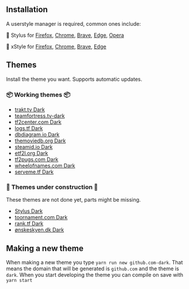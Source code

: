 ## Installation

A userstyle manager is required, common ones include:

🎨 Stylus for [Firefox](https://addons.mozilla.org/en-US/firefox/addon/styl-us/), [Chrome](https://chrome.google.com/webstore/detail/stylus/clngdbkpkpeebahjckkjfobafhncgmne), [Brave](https://chrome.google.com/webstore/detail/stylus/clngdbkpkpeebahjckkjfobafhncgmne), [Edge](https://chrome.google.com/webstore/detail/stylus/clngdbkpkpeebahjckkjfobafhncgmne), [Opera](https://addons.opera.com/en-gb/extensions/details/stylus/)

🎨 xStyle for [Firefox](https://addons.mozilla.org/firefox/addon/xstyle/), [Chrome](https://chrome.google.com/webstore/detail/xstyle/hncgkmhphmncjohllpoleelnibpmccpj), [Brave](https://chrome.google.com/webstore/detail/xstyle/hncgkmhphmncjohllpoleelnibpmccpj), [Edge](https://chrome.google.com/webstore/detail/xstyle/hncgkmhphmncjohllpoleelnibpmccpj)

## Themes

Install the theme you want. Supports automatic updates.

### 📦 Working themes 📦

- [trakt.tv Dark](https://raw.githubusercontent.com/PhongGuy/themes/main/dist/trakt-dark.user.css)
- [teamfortress.tv-dark](https://raw.githubusercontent.com/PhongGuy/themes/main/dist/teamfortress.tv-dark.user.css)
- [tf2center.com Dark](https://raw.githubusercontent.com/PhongGuy/themes/main/dist/tf2center.com-dark.user.css)
- [logs.tf Dark](https://raw.githubusercontent.com/PhongGuy/themes/main/dist/logs.tf-dark.user.css)
- [dbdiagram.io Dark](https://raw.githubusercontent.com/PhongGuy/themes/main/dist/dbdiagram.io-dark.user.css)
- [themoviedb.org Dark](https://raw.githubusercontent.com/PhongGuy/themes/main/dist/themoviedb.org-dark.user.css)
- [steamid.io Dark](https://raw.githubusercontent.com/PhongGuy/themes/main/dist/steamid.io-dark.user.css)
- [etf2l.org Dark](https://raw.githubusercontent.com/PhongGuy/themes/main/dist/etf2l.org-dark.user.css)
- [tf2pugs.com Dark](https://raw.githubusercontent.com/PhongGuy/themes/main/dist/tf2pugs.com-dark.user.css)
- [wheelofnames.com Dark](https://raw.githubusercontent.com/PhongGuy/themes/main/dist/wheelofnames.com-dark.user.css)
- [serveme.tf Dark](https://raw.githubusercontent.com/PhongGuy/themes/main/dist/serveme.tf-dark.user.css)
  <!-- - [soapgate.org Dark](https://raw.githubusercontent.com/PhongGuy/themes/main/dist/soapgate.org-dark.user.css) -->
  <!-- - [pricerunner.com Dark](https://raw.githubusercontent.com/PhongGuy/themes/main/dist/pricerunner.com-dark.user.css) -->
  <!-- - [vault.bitwarden.com Dark](https://raw.githubusercontent.com/PhongGuy/themes/main/dist/vault.bitwarden.com-dark.user.css) -->
  <!-- - [podcasts.google.com Dark](https://raw.githubusercontent.com/PhongGuy/themes/main/dist/podcasts.google.com-dark.user.css) -->
  <!-- - [pugstats.herokuapp.com Dark](https://raw.githubusercontent.com/PhongGuy/themes/main/dist/pugstats.herokuapp.com-dark.user.css) -->

### 🦺 Themes under construction 🦺

These themes are not done yet, parts might be missing.

- [Stylus Dark](https://raw.githubusercontent.com/PhongGuy/themes/main/dist/stylus-dark.user.css)
- [toornament.com Dark](https://raw.githubusercontent.com/PhongGuy/themes/main/dist/toornament.com-dark.user.css)
- [rank.tf Dark](https://raw.githubusercontent.com/PhongGuy/themes/main/dist/rank.tf-dark.user.css)
- [ønskeskyen.dk Dark](https://raw.githubusercontent.com/PhongGuy/themes/main/dist/ønskeskyen.dk-dark.user.css)
  <!-- - [material.io Dark](https://raw.githubusercontent.com/PhongGuy/themes/main/dist/material.io-dark.user.css) -->
  <!-- - [npmjs.com Dark](https://raw.githubusercontent.com/PhongGuy/themes/main/dist/npmjs.com-dark.user.css) -->
  <!-- - [instagram.com Dark](https://raw.githubusercontent.com/PhongGuy/themes/main/dist/instagram.com-dark.user.css) -->
  <!-- - [skillshare.com Dark](https://raw.githubusercontent.com/PhongGuy/themes/main/dist/skillshare.com-dark.user.css) -->

## Making a new theme

When making a new theme you type `yarn run new github.com-dark`. That means the domain that will be generated is `github.com` and the theme is `dark`. When you start developing the theme you can compile on save with `yarn start`
